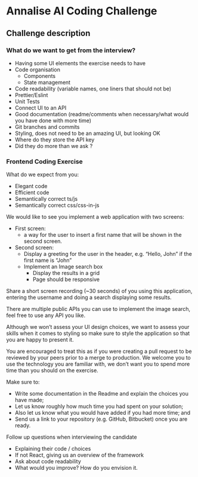 # Annalise AI Coding Challenge

## Challenge description

### What do we want to get from the interview?

- Having some UI elements the exercise needs to have
- Code organisation
  - Components
  - State management
- Code readability (variable names, one liners that should not be)
- Prettier/Eslint
- Unit Tests
- Connect UI to an API
- Good documentation (readme/comments when necessary/what would you have done with more time)
- Git branches and commits
- Styling, does not need to be an amazing UI, but looking OK
- Where do they store the API key
- Did they do more than we ask ?

### Frontend Coding Exercise

What do we expect from you:

- Elegant code
- Efficient code
- Semantically correct ts/js
- Semantically correct css/css-in-js

We would like to see you implement a web application with two screens:

- First screen:
  - a way for the user to insert a first name that will be shown in the second screen.
- Second screen:
  - Display a greeting for the user in the header, e.g. “Hello, John” if the first name is “John”
  - Implement an Image search box
    - Display the results in a grid
    - Page should be responsive

Share a short screen recording (~30 seconds) of you using this application, entering the username and doing a search displaying some
results.

There are multiple public APIs you can use to implement the image search, feel free to use any API you like.

Although we won’t assess your UI design choices, we want to assess your skills when it comes to styling so make sure to style the
application so that you are happy to present it.

You are encouraged to treat this as if you were creating a pull request to be reviewed by your peers prior to a merge to production. We welcome you to use the technology you are familiar with, we don’t want you to spend more time than you should on the exercise.

Make sure to:

- Write some documentation in the Readme and explain the choices you have made;
- Let us know roughly how much time you had spent on your solution;
- Also let us know what you would have added if you had more time; and
- Send us a link to your repository (e.g. GitHub, Bitbucket) once you are ready.

Follow up questions when interviewing the candidate

- Explaining their code / choices
- If not React, giving us an overview of the framework
- Ask about code readability
- What would you improve? How do you envision it.
